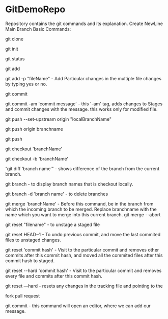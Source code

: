# GitDemoRepo

Repository contains the git commands and its explanation.
Create NewLine Main Branch
Basic Commands:

git clone

git init

git status

git add

git add -p "fileName"  -  Add Particular changes in the multiple file changes by typing yes or no.

git commit

git commit -am 'commit message' -  this '-am' tag, adds changes to Stages and commit changes with the message. this works only for modified file. 

git push --set-upstream origin "localBranchName"

git push origin branchname

git push

git checkout 'branchName'

git checkout -b 'branchName'

“git diff ‘branch name’” - shows difference of the branch from the current branch.

git branch - to display branch names that is checkout locally.

git branch -d 'branch name' - to delete branches

git merge 'branchName' - Before this command, be in the branch from which the incoming branch to be merged. Replace branchname with the name which you want to merge into this current branch.
git merge --abort


git reset "filename" - to unstage a staged file

git reset HEAD~1  - To undo previous commit, and move the last commited files to unstaged changes.

git reset 'commit hash' -  Visit to the particular commit and removes other commits after this commit hash, and moved all the commited files after this commit hash to staged.

git reset --hard 'commit hash' - Visit to the particular commit and removes every file and commits after this commit hash.

git reset —hard - resets any changes in the tracking file  and pointing to the 



fork
pull request

git commit - this command will open an editor, where we can add our message.
